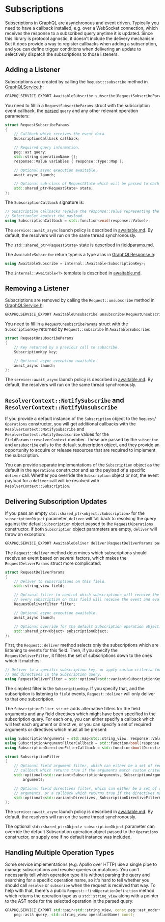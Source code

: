 # Subscriptions

Subscriptions in GraphQL are asynchronous and event driven. Typically you need
to have a callback installed, e.g. over a WebSocket connection, which receives
the response to a subscribed query anytime it is updated. Since this library
is protocol agnostic, it doesn't include the delivery mechanism. But it does
provide a way to register callbacks when adding a subscription, and you can
define trigger conditions when delivering an update to selectively dispatch
the subscriptions to those listeners.

## Adding a Listener

Subscriptions are created by calling the `Request::subscribe` method in
[GraphQLService.h](../include/graphqlservice/GraphQLService.h):
```cpp
GRAPHQLSERVICE_EXPORT AwaitableSubscribe subscribe(RequestSubscribeParams params);
```

You need to fill in a `RequestSubscribeParams` struct with the subscription event
callback, the [parsed](./parsing.md) `query` and any other relevant operation parameters:
```cpp
struct RequestSubscribeParams
{
	// Callback which receives the event data.
	SubscriptionCallback callback;

	// Required query information.
	peg::ast query;
	std::string operationName {};
	response::Value variables { response::Type::Map };

	// Optional async execution awaitable.
	await_async launch;

	// Optional sub-class of RequestState which will be passed to each resolver and field accessor.
	std::shared_ptr<RequestState> state;
};
```

The `SubscriptionCallback` signature is:
```cpp
// Subscription callbacks receive the response::Value representing the result of evaluating the
// SelectionSet against the payload.
using SubscriptionCallback = std::function<void(response::Value)>;
```

The `service::await_async` launch policy is described in [awaitable.md](./awaitable.md).
By default, the resolvers will run on the same thread synchronously.

The `std::shared_ptr<RequestState>` state is described in [fieldparams.md](./fieldparams.md).

The `AwaitableSubscribe` return type is a type alias in
[GraphQLResponse.h](../include/graphqlservice/GraphQLResponse.h):
```cpp
using AwaitableSubscribe = internal::Awaitable<SubscriptionKey>;
```
The `internal::Awaitable<T>` template is described in [awaitable.md](./awaitable.md).

## Removing a Listener

Subscriptions are removed by calling the `Request::unsubscribe` method in
[GraphQLService.h](../include/graphqlservice/GraphQLService.h):
```cpp
GRAPHQLSERVICE_EXPORT AwaitableUnsubscribe unsubscribe(RequestUnsubscribeParams params);
```

You need to fill in a `RequestUnsubscribeParams` struct with the `SubscriptionKey`
returned by `Request::subscribe` in `AwaitableSubscribe`:
```cpp
struct RequestUnsubscribeParams
{
	// Key returned by a previous call to subscribe.
	SubscriptionKey key;

	// Optional async execution awaitable.
	await_async launch;
};
```

The `service::await_async` launch policy is described in [awaitable.md](./awaitable.md).
By default, the resolvers will run on the same thread synchronously.

## `ResolverContext::NotifySubscribe` and `ResolverContext::NotifyUnsubscribe`

If you provide a default instance of the `Subscription` object to the `Request`/
`Operations` constructor, you will get additional callbacks with the
`ResolverContext::NotifySubscribe` and `ResolverContext::NotifyUnsubscribe` values
for the `FieldParams::resolverContext` member. These are passed by the
`subscribe` and `unsubscribe` calls to the default subscription object, and
they provide an opportunity to acquire or release resources that are required
to implement the subscription.

You can provide separate implementations of the `Subscription` object as the
default in the `Operations` constructor and as the payload of a specific
`deliver` call. Whether you override the `Subscription` object or not, the
event payload for a `deliver` call will be resolved with
`ResolverContext::Subscription`.

## Delivering Subscription Updates

If you pass an empty `std::shared_ptr<object::Subscription>` for the
`subscriptionObject` parameter, `deliver` will fall back to resolving the query
against the default `Subscription` object passed to the `Request`/`Operations`
constructor. If both `Subscription` object parameters are empty, `deliver`
will throw an exception:
```cpp
GRAPHQLSERVICE_EXPORT AwaitableDeliver deliver(RequestDeliverParams params) const;
```

The `Request::deliver` method determines which subscriptions should receive
an event based on several factors, which makes the `RequestDeliverParams` struct
more complicated:
```cpp
struct RequestDeliverParams
{
	// Deliver to subscriptions on this field.
	std::string_view field;

	// Optional filter to control which subscriptions will receive the event. If not specified,
	// every subscription on this field will receive the event and evaluate their queries.
	RequestDeliverFilter filter;

	// Optional async execution awaitable.
	await_async launch;

	// Optional override for the default Subscription operation object.
	std::shared_ptr<Object> subscriptionObject;
};
```

First, the `Request::deliver` method selects only the subscriptions which are listening
to events for this field. Then, if you specify the `RequestDeliverFilter`, it filters the set
of subscriptions down to the ones which it matches:
```cpp
// Deliver to a specific subscription key, or apply custom criteria for the field name, arguments,
// and directives in the Subscription query.
using RequestDeliverFilter = std::optional<std::variant<SubscriptionKey, SubscriptionFilter>>;
```

The simplest filter is the `SubscriptionKey`. If you specify that, and the subscription is
listening to `field` events, `Request::deliver` will only deliver to that one subscription.

The `SubscriptionFilter struct` adds alternative filters for the field arguments and any field
directives which might have been specified in the subscription query. For each one, you can either
specify a callback which will test each argument or directive, or you can specify a set of required
arguments or directives which must all be present:
```cpp
using SubscriptionArguments = std::map<std::string_view, response::Value>;
using SubscriptionArgumentFilterCallback = std::function<bool(response::MapType::const_reference)>;
using SubscriptionDirectiveFilterCallback = std::function<bool(Directives::const_reference)>;

struct SubscriptionFilter
{
	// Optional field argument filter, which can either be a set of required arguments, or a
	// callback which returns true if the arguments match custom criteria.
	std::optional<std::variant<SubscriptionArguments, SubscriptionArgumentFilterCallback>>
		arguments;

	// Optional field directives filter, which can either be a set of required directives and
	// arguments, or a callback which returns true if the directives match custom criteria.
	std::optional<std::variant<Directives, SubscriptionDirectiveFilterCallback>> directives;
};
```

The `service::await_async` launch policy is described in [awaitable.md](./awaitable.md).
By default, the resolvers will run on the same thread synchronously.

The optional `std::shared_ptr<Object> subscriptionObject` parameter can override the
default Subscription operation object passed to the `Operations` constructor, or supply
one if no default instance was included.

## Handling Multiple Operation Types

Some service implementations (e.g. Apollo over HTTP) use a single pipe to
manage subscriptions and resolve queries or mutations. You can't necessarily
tell which operation type it is without parsing the query and searching for
a specific operation name, so it's hard to tell whether you should call
`resolve` or `subscribe` when the request is received that way. To help with
that, there's a public `Request::findOperationDefinition` method which returns
the operation type as a `std::string_view` along with a pointer to the AST node
for the selected operation in the parsed query:
```cpp
GRAPHQLSERVICE_EXPORT std::pair<std::string_view, const peg::ast_node*> findOperationDefinition(
	peg::ast& query, std::string_view operationName) const;
```